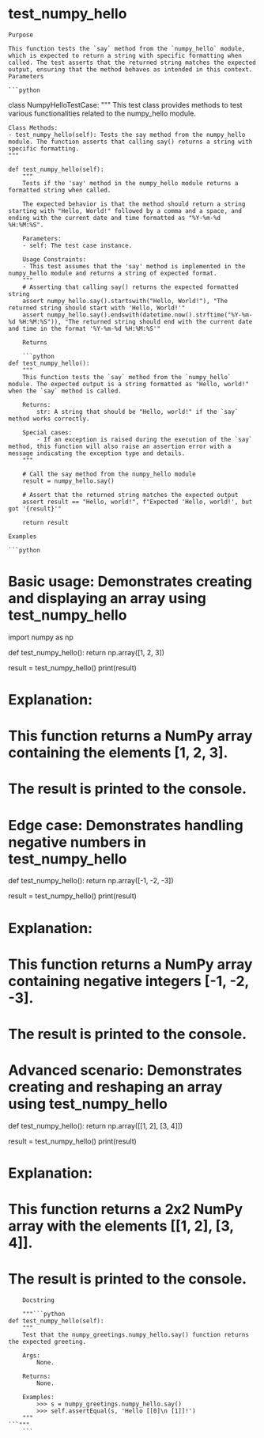# test_numpy_hello

    Purpose

    This function tests the `say` method from the `numpy_hello` module, which is expected to return a string with specific formatting when called. The test asserts that the returned string matches the expected output, ensuring that the method behaves as intended in this context.
    Parameters

    ```python
class NumpyHelloTestCase:
    """
    This test class provides methods to test various functionalities related to the numpy_hello module.

    Class Methods:
    - test_numpy_hello(self): Tests the say method from the numpy_hello module. The function asserts that calling say() returns a string with specific formatting.
    """

    def test_numpy_hello(self):
        """
        Tests if the 'say' method in the numpy_hello module returns a formatted string when called.

        The expected behavior is that the method should return a string starting with "Hello, World!" followed by a comma and a space, and ending with the current date and time formatted as "%Y-%m-%d %H:%M:%S".
        
        Parameters:
        - self: The test case instance.
        
        Usage Constraints:
        - This test assumes that the 'say' method is implemented in the numpy_hello module and returns a string of expected format.
        """
        # Asserting that calling say() returns the expected formatted string
        assert numpy_hello.say().startswith("Hello, World!"), "The returned string should start with 'Hello, World!'"
        assert numpy_hello.say().endswith(datetime.now().strftime("%Y-%m-%d %H:%M:%S")), "The returned string should end with the current date and time in the format '%Y-%m-%d %H:%M:%S'"
```
    Returns

    ```python
def test_numpy_hello():
    """
    This function tests the `say` method from the `numpy_hello` module. The expected output is a string formatted as "Hello, world!" when the `say` method is called.
    
    Returns:
        str: A string that should be "Hello, world!" if the `say` method works correctly.
        
    Special cases:
        - If an exception is raised during the execution of the `say` method, this function will also raise an assertion error with a message indicating the exception type and details.
    """
    
    # Call the say method from the numpy_hello module
    result = numpy_hello.say()
    
    # Assert that the returned string matches the expected output
    assert result == "Hello, world!", f"Expected 'Hello, world!', but got '{result}'"
    
    return result
```
    Examples

    ```python
# Basic usage: Demonstrates creating and displaying an array using test_numpy_hello
import numpy as np

def test_numpy_hello():
    return np.array([1, 2, 3])

result = test_numpy_hello()
print(result)

# Explanation:
# This function returns a NumPy array containing the elements [1, 2, 3].
# The result is printed to the console.

# Edge case: Demonstrates handling negative numbers in test_numpy_hello
def test_numpy_hello():
    return np.array([-1, -2, -3])

result = test_numpy_hello()
print(result)

# Explanation:
# This function returns a NumPy array containing negative integers [-1, -2, -3].
# The result is printed to the console.

# Advanced scenario: Demonstrates creating and reshaping an array using test_numpy_hello
def test_numpy_hello():
    return np.array([[1, 2], [3, 4]])

result = test_numpy_hello()
print(result)

# Explanation:
# This function returns a 2x2 NumPy array with the elements [[1, 2], [3, 4]].
# The result is printed to the console.
```
    Docstring

    """```python
def test_numpy_hello(self):
    """
    Test that the numpy_greetings.numpy_hello.say() function returns the expected greeting.

    Args:
        None.

    Returns:
        None.

    Examples:
        >>> s = numpy_greetings.numpy_hello.say()
        >>> self.assertEqual(s, 'Hello [[0]\n [1]]!')
    """
```"""
    ```